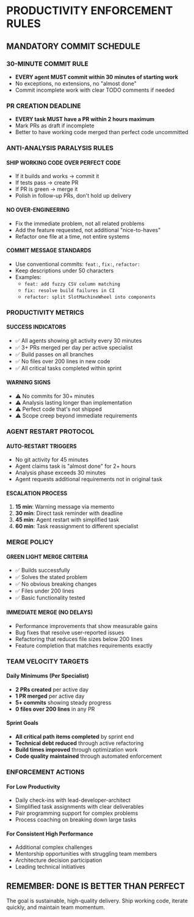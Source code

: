 # PRODUCTIVITY ENFORCEMENT RULES

## MANDATORY COMMIT SCHEDULE

### 30-MINUTE COMMIT RULE

- **EVERY agent MUST commit within 30 minutes of starting work**
- No exceptions, no extensions, no "almost done"
- Commit incomplete work with clear TODO comments if needed

### PR CREATION DEADLINE

- **EVERY task MUST have a PR within 2 hours maximum**
- Mark PRs as draft if incomplete
- Better to have working code merged than perfect code uncommitted

### ANTI-ANALYSIS PARALYSIS RULES

#### SHIP WORKING CODE OVER PERFECT CODE

- If it builds and works → commit it
- If tests pass → create PR
- If PR is green → merge it
- Polish in follow-up PRs, don't hold up delivery

#### NO OVER-ENGINEERING

- Fix the immediate problem, not all related problems
- Add the feature requested, not additional "nice-to-haves"
- Refactor one file at a time, not entire systems

#### COMMIT MESSAGE STANDARDS

- Use conventional commits: `feat:`, `fix:`, `refactor:`
- Keep descriptions under 50 characters
- Examples:
  - `feat: add fuzzy CSV column matching`
  - `fix: resolve build failures in CI`
  - `refactor: split SlotMachineWheel into components`

### PRODUCTIVITY METRICS

#### SUCCESS INDICATORS

- ✅ All agents showing git activity every 30 minutes
- ✅ 3+ PRs merged per day per active specialist
- ✅ Build passes on all branches
- ✅ No files over 200 lines in new code
- ✅ All critical tasks completed within sprint

#### WARNING SIGNS

- ⚠️ No commits for 30+ minutes
- ⚠️ Analysis lasting longer than implementation
- ⚠️ Perfect code that's not shipped
- ⚠️ Scope creep beyond immediate requirements

### AGENT RESTART PROTOCOL

#### AUTO-RESTART TRIGGERS

- No git activity for 45 minutes
- Agent claims task is "almost done" for 2+ hours
- Analysis phase exceeds 30 minutes
- Agent requests additional requirements not in original task

#### ESCALATION PROCESS

1. **15 min**: Warning message via memento
2. **30 min**: Direct task reminder with deadline
3. **45 min**: Agent restart with simplified task
4. **60 min**: Task reassignment to different specialist

### MERGE POLICY

#### GREEN LIGHT MERGE CRITERIA

- ✅ Builds successfully
- ✅ Solves the stated problem
- ✅ No obvious breaking changes
- ✅ Files under 200 lines
- ✅ Basic functionality tested

#### IMMEDIATE MERGE (NO DELAYS)

- Performance improvements that show measurable gains
- Bug fixes that resolve user-reported issues
- Refactoring that reduces file sizes below 200 lines
- Feature completion that matches requirements exactly

### TEAM VELOCITY TARGETS

#### Daily Minimums (Per Specialist)

- **2 PRs created** per active day
- **1 PR merged** per active day
- **5+ commits** showing steady progress
- **0 files over 200 lines** in any PR

#### Sprint Goals

- **All critical path items completed** by sprint end
- **Technical debt reduced** through active refactoring
- **Build times improved** through optimization work
- **Code quality maintained** through automated enforcement

### ENFORCEMENT ACTIONS

#### For Low Productivity

- Daily check-ins with lead-developer-architect
- Simplified task assignments with clear deliverables
- Pair programming support for complex problems
- Process coaching on breaking down large tasks

#### For Consistent High Performance

- Additional complex challenges
- Mentorship opportunities with struggling team members
- Architecture decision participation
- Leading technical initiatives

## REMEMBER: DONE IS BETTER THAN PERFECT

The goal is sustainable, high-quality delivery. Ship working code, iterate quickly, and maintain team momentum.
